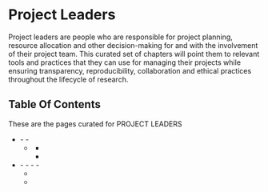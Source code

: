 



# Project Leaders


Project leaders are people who are responsible for project planning, resource allocation and other decision-making for and with the involvement of their project team. This curated set of chapters will point them to relevant tools and practices that they can use for managing their projects while ensuring transparency, reproducibility, collaboration and ethical practices throughout the lifecycle of research.<h2>Table Of Contents</h2>

These are the pages curated for PROJECT LEADERS
- [](./reproducible-research/reproducible-research.md)
        - [](./reproducible-research/overview/overview-definitions.md)
        - [](./reproducible-research/overview/overview-barriers.md)
    - [](./reproducible-research/open.md)
        - [](./reproducible-research/open/open-data.md)
        - [](./reproducible-research/open/open-source.md)
- [](./project-design/project-design.md)
        - [](./project-design/pd-overview/pd-overview-planning.md)
        - [](./project-design/pd-overview/pd-overview-repro.md)
        - [](./project-design/pd-overview/pd-overview-methods.md)
        - [](./project-design/pd-overview/pd-overview-version.md)
    - [](./project-design/project-repo.md)
    - [](./collaboration/leadership.md)
